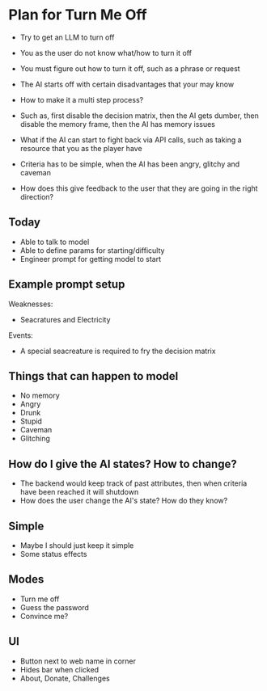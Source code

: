 # Plan for Turn Me Off
- Try to get an LLM to turn off
- You as the user do not know what/how to turn it off
- You must figure out how to turn it off, such as a phrase or request

- The AI starts off with certain disadvantages that your may know
- How to make it a multi step process?
- Such as, first disable the decision matrix, then the AI gets dumber, then disable the memory frame, then the AI has memory issues
- What if the AI can start to fight back via API calls, such as taking a resource that you as the player have

- Criteria has to be simple, when the AI has been angry, glitchy and caveman 

- How does this give feedback to the user that they are going in the right direction?

## Today
- Able to talk to model
- Able to define params for starting/difficulty
- Engineer prompt for getting model to start

## Example prompt setup
Weaknesses:
- Seacratures and Electricity

Events:
- A special seacreature is required to fry the decision matrix


## Things that can happen to model
- No memory
- Angry
- Drunk
- Stupid
- Caveman
- Glitching

## How do I give the AI states? How to change?
- The backend would keep track of past attributes, then when criteria have been reached it will shutdown 
- How does the user change the AI's state? How do they know?

## Simple
- Maybe I should just keep it simple 
- Some status effects

## Modes
- Turn me off
- Guess the password
- Convince me?

## UI
- Button next to web name in corner
- Hides bar when clicked
- About, Donate, Challenges